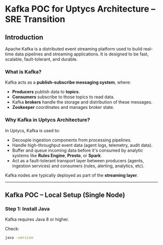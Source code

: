 
# Kafka POC for Uptycs Architecture – SRE Transition

## Introduction

Apache Kafka is a distributed event streaming platform used to build real-time data pipelines and streaming applications. It is designed to be fast, scalable, fault-tolerant, and durable.

### What is Kafka?
Kafka acts as a **publish-subscribe messaging system**, where:
- **Producers** publish data to **topics**.
- **Consumers** subscribe to those topics to read data.
- Kafka **brokers** handle the storage and distribution of these messages.
- **Zookeeper** coordinates and manages broker state.

### Why Kafka in Uptycs Architecture?

In Uptycs, Kafka is used to:
- Decouple ingestion components from processing pipelines.
- Handle high-throughput event data (agent logs, telemetry, audit data).
- Buffer and queue incoming data before it's consumed by analytic systems like **Rules Engine**, **Presto**, or **Spark**.
- Act as a fault-tolerant transport layer between producers (agents, ingestion services) and consumers (rules, alerting, analytics, etc).

Kafka nodes are typically deployed as part of the **streaming layer**.

---

## Kafka POC – Local Setup (Single Node)

### Step 1: Install Java

Kafka requires Java 8 or higher.

Check:
```bash
java -version
